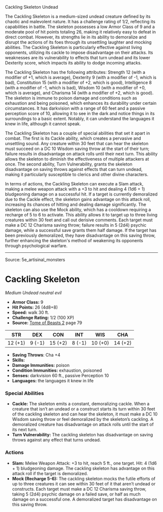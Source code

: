 <MonsterName/>Cackling Skeleton</MonsterName>
<CreatureType/>Undead</CreatureType>

<summary>The Cackling Skeleton is a medium-sized undead creature defined by its chaotic and malevolent nature. It has a challenge rating of 1/2, reflecting its capabilities in battle. The skeleton possesses a low Armor Class of 9 and a moderate pool of hit points totaling 26, making it relatively easy to defeat in direct combat. However, its strengths lie in its ability to demoralize and disrupt the actions of its foes through its unsettling laughter and mocking abilities. The Cackling Skeleton is particularly effective against living opponents, utilizing its cackle to impose disadvantage on their attacks. Its weaknesses are its vulnerability to effects that turn undead and its lower Dexterity score, which impacts its ability to dodge incoming attacks.</summary>

<detail>

The Cackling Skeleton has the following attributes: Strength 12 (with a modifier of +1, which is average), Dexterity 9 (with a modifier of -1, which is bad), Constitution 15 (with a modifier of +2, which is good), Intelligence 8 (with a modifier of -1, which is bad), Wisdom 10 (with a modifier of +0, which is average), and Charisma 14 (with a modifier of +2, which is good). The skeleton is immune to poison damage and conditions such as exhaustion and being poisoned, which enhances its durability under certain circumstances. It has darkvision with a range of 60 feet and a passive perception score of 10, allowing it to see in the dark and notice things in its surroundings to a basic extent. Notably, it can understand the languages it knew in life, although it cannot speak.

The Cackling Skeleton has a couple of special abilities that set it apart in combat. The first is its Cackle ability, which creates a pervasive and unsettling sound. Any creature within 30 feet that can hear the skeleton must succeed on a DC 10 Wisdom saving throw at the start of their turn; failure results in disadvantage on attack rolls until their next turn. This ability allows the skeleton to diminish the effectiveness of multiple attackers at once. The second ability, Turn Vulnerability, grants the skeleton disadvantage on saving throws against effects that can turn undead, making it particularly susceptible to clerics and other divine characters.

In terms of actions, the Cackling Skeleton can execute a Slam attack, making a melee weapon attack with a +3 to hit and dealing 4 (1d6 + 1) bludgeoning damage on a successful hit. If a target is currently demoralized due to the Cackle effect, the skeleton gains advantage on this attack roll, increasing its chances of hitting and dealing damage significantly. The skeleton can also use the Mock ability, which has a cooldown requiring a recharge of 5 to 6 to activate. This ability allows it to target up to three living creatures within 30 feet and call out derisive comments. Each target must make a DC 12 Charisma saving throw; failure results in 5 (2d4) psychic damage, while a successful save grants them half damage. If the target has been previously demoralized, they have disadvantage on this saving throw, further enhancing the skeleton's method of weakening its opponents through psychological warfare.</detail>



---

Source: 5e_artisinal_monsters

# Cackling Skeleton

*Medium* *Undead* *neutral evil*

- **Armor Class:** 9
- **Hit Points:** 26 (4d8+8)
- **Speed:** walk 30 ft.
- **Challenge Rating:** 1/2 (100 XP)
- **Source:** [Tome of Beasts 2](https://koboldpress.com/kpstore/product/tome-of-beasts-2-for-5th-edition) page 79

| STR | DEX | CON | INT | WIS | CHA |
| --- | --- | --- | --- | --- | --- |
| 12 (+1) | 9 (-1) | 15 (+2) | 8 (-1) | 10 (+0) | 14 (+2) |

- **Saving Throws**: Cha +4
- **Skills:** 
- **Damage Immunities:** poison
- **Condition Immunities:** exhaustion, poisoned
- **Senses:** darkvision 60 ft., passive Perception 10
- **Languages:** the languages it knew in life

### Special Abilities

- **Cackle:** The skeleton emits a constant, demoralizing cackle. When a creature that isn’t an undead or a construct starts its turn within 30 feet of the cackling skeleton and can hear the skeleton, it must make a DC 10 Wisdom saving throw or feel demoralized by the skeleton’s cackling. A demoralized creature has disadvantage on attack rolls until the start of its next turn.
- **Turn Vulnerability:** The cackling skeleton has disadvantage on saving throws against any effect that turns undead.

### Actions

- **Slam:** Melee Weapon Attack: +3 to hit, reach 5 ft., one target. Hit: 4 (1d6 + 1) bludgeoning damage. The cackling skeleton has advantage on this attack roll if the target is demoralized.
- **Mock (Recharge 5-6):** The cackling skeleton mocks the futile efforts of up to three creatures it can see within 30 feet of it that aren’t undead or constructs. Each target must make a DC 12 Charisma saving throw, taking 5 (2d4) psychic damage on a failed save, or half as much damage on a successful one. A demoralized target has disadvantage on this saving throw.




